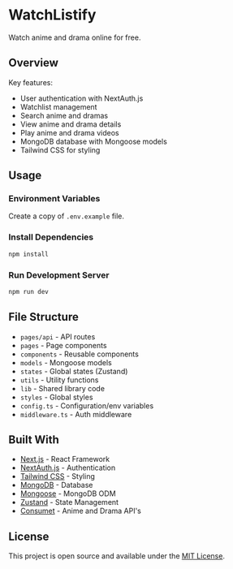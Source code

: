 # WatchListify

Watch anime and drama online for free. 

## Overview

Key features:

- User authentication with NextAuth.js
- Watchlist management
- Search anime and dramas  
- View anime and drama details
- Play anime and drama videos
- MongoDB database with Mongoose models
- Tailwind CSS for styling

## Usage 

### Environment Variables

Create a copy of `.env.example` file.


### Install Dependencies


```bash
npm install
```

### Run Development Server 


```bash
npm run dev
```

## File Structure

- `pages/api` - API routes
- `pages` - Page components
- `components` - Reusable components
- `models` - Mongoose models
- `states` - Global states (Zustand)
- `utils` - Utility functions  
- `lib` - Shared library code
- `styles` - Global styles
- `config.ts` - Configuration/env variables
- `middleware.ts` - Auth middleware

## Built With

- [Next.js](https://nextjs.org/) - React Framework
- [NextAuth.js](https://next-auth.js.org/) - Authentication
- [Tailwind CSS](https://tailwindcss.com/) - Styling
- [MongoDB](https://www.mongodb.com/) - Database
- [Mongoose](https://mongoosejs.com/) - MongoDB ODM
- [Zustand](https://github.com/pmndrs/zustand) - State Management
- [Consumet](https://github.com/consumet/api.consumet.org) - Anime and Drama API's
  
## License

This project is open source and available under the [MIT License](LICENSE).
